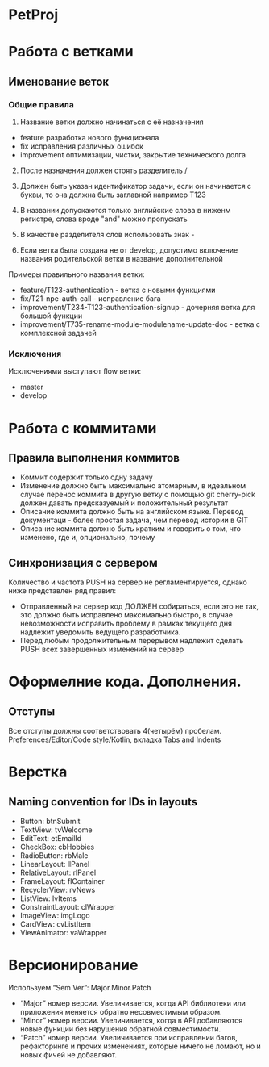 # PetProj

# Работа с ветками

## Именование веток

### Общие правила
1. Название ветки должно начинаться с её назначения
  - feature разработка нового функционала
  - fix исправления различных ошибок
  - improvement оптимизации, чистки, закрытие технического долга

2. После назначения должен стоять разделитель /

3. Должен быть указан идентификатор задачи, если он начинается с буквы,
то она должна быть заглавной например T123

4. В названии допускаются только английские слова в ниженм регистре,
слова вроде "and" можно пропускать

5. В качестве разделителя слов использовать знак -

6. Если ветка была создана не от develop, допустимо включение названия родительской ветки
в название дополнительной

Примеры правильного названия ветки:
- feature/T123-authentication - ветка с новыми функциями
- fix/T21-npe-auth-call - исправление бага
- improvement/T234-T123-authentication-signup - дочерняя ветка для большой функции
- improvement/T735-rename-module-modulename-update-doc - ветка с комплексной задачей

### Исключения

Исключениями выступают flow ветки:
- master
- develop

# Работа с коммитами

## Правила выполнения коммитов

- Коммит содержит только одну задачу
- Изменение должно быть максимально атомарным,
в идеальном случае перенос коммита в другую ветку с помощью git cherry-pick
должен давать предсказуемый и положительный результат
- Описание коммита должно быть на английском языке. Перевод документаци - более простая задача, чем перевод истории в GIT
- Описание коммита должно быть кратким и говорить о том, что изменено, где и, опционально, почему

## Синхронизация с сервером
Количество и частота PUSH на сервер не регламентируется, однако ниже представлен ряд правил:
- Отправленный на сервер код ДОЛЖЕН собираться, если это не так, это должно быть
исправлено максимально быстро, в случае невозможности исправить проблему в рамках
текущего дня надлежит уведомить ведущего разработчика.
- Перед любым продолжительным перерывом надлежит сделать PUSH всех завершенных изменений на сервер

# Оформелние кода. Дополнения.

## Отступы
Все отступы должны соответствовать 4(четырём) пробелам. Preferences/Editor/Code style/Kotlin, вкладка Tabs and Indents

# Верстка

## Naming convention for IDs in layouts

- Button: btnSubmit
- TextView: tvWelcome
- EditText: etEmailId
- CheckBox: cbHobbies
- RadioButton: rbMale
- LinearLayout: llPanel
- RelativeLayout: rlPanel
- FrameLayout: flContainer
- RecyclerView: rvNews
- ListView: lvItems
- ConstraintLayout: clWrapper
- ImageView: imgLogo
- CardView: cvListItem
- ViewAnimator: vaWrapper

# Версионирование

Используем “Sem Ver”: Major.Minor.Patch
- “Major” номер версии. Увеличивается, когда API библиотеки или приложения меняется обратно несовместимым образом.
- “Minor” номер версии. Увеличивается, когда в API добавляются новые функции без нарушения обратной совместимости.
- “Patch” номер версии. Увеличивается при исправлении багов, рефакторинге и прочих изменениях, которые ничего не ломают, но и новых фичей не добавляют.
